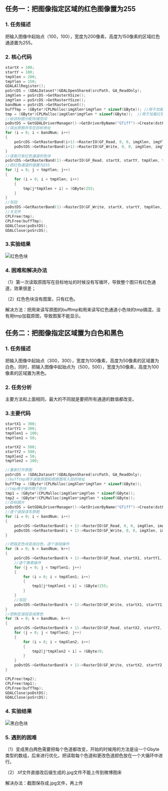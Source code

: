 ## 任务一：把图像指定区域的红色图像置为255

### 1. 任务描述

把输入图像中起始点（100，100），宽度为200像素，高度为150像素的区域红色通道置为255。

### 2. 核心代码

```c++
startX = 100;
startY = 100;
tmpXlen = 200;
tmpYlen = 150;
GDALAllRegister();
poSrcDS = (GDALDataset*)GDALOpenShared(srcPath, GA_ReadOnly);
imgXlen = poSrcDS->GetRasterXSize();
imgYlen = poSrcDS->GetRasterYSize();
bandNum = poSrcDS->GetRasterCount();
buffTmp = (GByte*)CPLMalloc(imgXlen*imgYlen * sizeof(GByte)); //用于加载原图
tmp = (GByte*)CPLMalloc(imgXlen*imgYlen * sizeof(GByte));  //用于加载红色通道的色块
//给目标图分配存储空间
poDstDS = GetGDALDriverManager()->GetDriverByName("GTiff")->Create(dstPath, imgXlen, imgYlen, bandNum, GDT_Byte, NULL);
//读出原图并写在目标地址
for (i = 0; i < bandNum; i++)
{
	poSrcDS->GetRasterBand(i+1)->RasterIO(GF_Read, 0, 0, imgXlen, imgYlen, buffTmp, imgXlen, imgYlen, GDT_Byte, 0, 0);
	poDstDS->GetRasterBand(i+1)->RasterIO(GF_Write, 0, 0, imgXlen, imgYlen, buffTmp, imgXlen, imgYlen, GDT_Byte, 0, 0);
}
//读取只有红色通道的色块
poSrcDS->GetRasterBand(1)->RasterIO(GF_Read, startX, startY, tmpXlen, tmpYlen, tmp, tmpXlen, tmpYlen, GDT_Byte, 0, 0);
//把红色通道的值置为255
for (j = 0; j < tmpYlen; j++)
{
	for (i = 0; i < tmpXlen; i++)
	{
		tmp[j*tmpXlen + i] = (GByte)255;
	}
}
//写回
poDstDS->GetRasterBand(1)->RasterIO(GF_Write, startX, startY, tmpXlen, tmpYlen, tmp, tmpXlen, tmpYlen, GDT_Byte, 0, 0);
//关文件
CPLFree(tmp);
CPLFree(buffTmp);
GDALClose(poDstDS);
GDALClose(poSrcDS);
```
### 3.实验结果

![红色色块](https://wx1.sinaimg.cn/square/006zdbpcly1fwg9hgvw76j30xd0o0kjl.jpg)

### 4. 困难和解决办法

（1）第一次读取原图写在目标地址的时候没有写循环，导致整个图只有红色通道，效果很差；

（2）红色色块没有图案，只有红色。

解决方法：把用来读写原图的bufftmp和用来读写红色通道小色块的tmp搞混，没有用tmp加载原图，导致图案不能显示。

## 任务二：把图像指定区域置为白色和黑色

### 1. 任务描述

把输入图像中起始点（300，300），宽度为100像素，高度为50像素的区域置为白色，同时，把输入图像中起始点为（500，500），宽度为50像素，高度为100像素的区域置为黑色。

### 2. 任务分析

主要方法和上面相同，最大的不同就是要把所有通道的数值都改变。

### 3.主要代码

```c++
startX1 = 300;
startY1 = 300;
tmpXlen1 = 100;
tmpYlen1 = 50;

startX2 = 500;
startY2 = 500;
tmpXlen2 = 50;
tmpYlen2 = 100;

//重新打开原图
poSrcDS = (GDALDataset*)GDALOpenShared(srcPath, GA_ReadOnly); 
//bufftmp用于读取原图和把原图写入目的地址
buffTmp = (GByte*)CPLMalloc(imgXlen*imgYlen * sizeof(GByte)); 
//tmp用于操作两个色块
tmp1 = (GByte*)CPLMalloc(imgXlen*imgYlen * sizeof(GByte));
tmp2 = (GByte*)CPLMalloc(imgXlen*imgYlen * sizeof(GByte));
//目标图片
poDstDS = GetGDALDriverManager()->GetDriverByName("GTiff")->Create(dstPath2, imgXlen, imgYlen, bandNum, GDT_Byte, NULL);
//逐个波段读写原图
for (i = 0; i < bandNum; i++)
{
	poSrcDS->GetRasterBand(i + 1)->RasterIO(GF_Read, 0, 0, imgXlen, imgYlen, buffTmp, imgXlen, imgYlen, GDT_Byte, 0, 0);
	poDstDS->GetRasterBand(i + 1)->RasterIO(GF_Write, 0, 0, imgXlen, imgYlen, buffTmp, imgXlen, imgYlen, GDT_Byte, 0, 0);
}

//把指定色块变成白色，逐个波段操作
for (k = 0; k < bandNum; k++)
{
	poSrcDS->GetRasterBand(k + 1)->RasterIO(GF_Read, startX1, startY1, tmpXlen1, tmpYlen1, tmp1, tmpXlen1, tmpYlen1, GDT_Byte, 0, 0);
    //逐个像素操作
	for (j = 0; j < tmpYlen1; j++)
	{
		for (i = 0; i < tmpXlen1; i++)
		{
			tmp1[j*tmpXlen1 + i] = (GByte)255;
		}
	}
    //写回
	poDstDS->GetRasterBand(k + 1)->RasterIO(GF_Write, startX1, startY1, tmpXlen1, tmpYlen1, tmp1, tmpXlen1, tmpYlen1, GDT_Byte, 0, 0);
}
//把制定波段变成黑色
for (k = 0; k < bandNum; k++)
{
	poSrcDS->GetRasterBand(k + 1)->RasterIO(GF_Read, startX2, startY2, tmpXlen2, tmpYlen2, tmp2, tmpXlen2, tmpYlen2, GDT_Byte, 0, 0);
	for (j = 0; j < tmpYlen2; j++)
	{
		for (i = 0; i < tmpXlen2; i++)
		{
			tmp2[j*tmpXlen2 + i] = (GByte)0;
		}
	}
	poDstDS->GetRasterBand(k + 1)->RasterIO(GF_Write, startX2, startY2, tmpXlen2, tmpYlen2, tmp2, tmpXlen2, tmpYlen2, GDT_Byte, 0, 0);
}

CPLFree(tmp2);
CPLFree(tmp1);
CPLFree(buffTmp);
GDALClose(poDstDS);
GDALClose(poSrcDS);
```
### 4. 实验结果

![黑白色块](https://wx1.sinaimg.cn/square/006zdbpcly1fwg9joo0t5j30xe0o0kjl.jpg)

### 5. 遇到的困难

（1）变成黑白两色需要把每个色道都改变，开始的时候用的方法是设一个Gbyte类型的数组，后来进行优化，把读取每个色道和更改色道颜色放在一个大循环中进行。

（2）.tif文件直接改后缀生成的.jpg文件不能上传到微博图床

解决办法：截图保存成.jpg文件，再上传